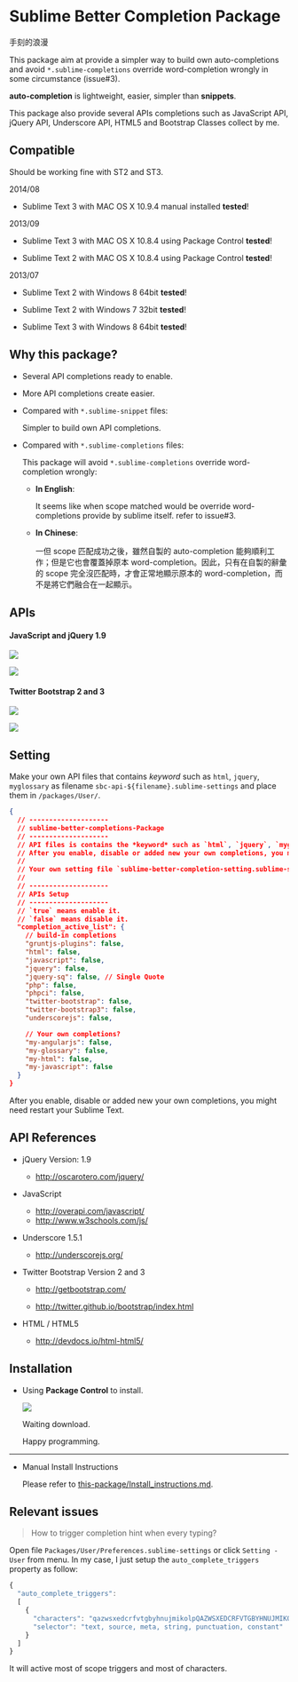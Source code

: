 Sublime Better Completion Package
===============================

手刻的浪漫

This package aim at provide a simpler way to build own auto-completions and avoid `*.sublime-completions` override word-completion wrongly in some circumstance (issue#3).

**auto-completion** is lightweight, easier, simpler than **snippets**.

This package also provide several APIs completions such as JavaScript API, jQuery API, Underscore API, HTML5 and Bootstrap Classes collect by me.

## Compatible

Should be working fine with ST2 and ST3.

2014/08

- Sublime Text 3 with MAC OS X 10.9.4 manual installed **tested**!

2013/09

- Sublime Text 3 with MAC OS X 10.8.4 using Package Control **tested**!

- Sublime Text 2 with MAC OS X 10.8.4 using Package Control **tested**!

2013/07

- Sublime Text 2 with Windows 8 64bit **tested**!

- Sublime Text 2 with Windows 7 32bit **tested**!

- Sublime Text 3 with Windows 8 64bit **tested**!


## Why this package?

* Several API completions ready to enable.

* More API completions create easier.

* Compared with `*.sublime-snippet` files:

    Simpler to build own API completions.

* Compared with `*.sublime-completions` files:

    This package will avoid `*.sublime-completions` override word-completion wrongly:

    * **In English**:

        It seems like when scope matched would be override word-completions provide by sublime itself. refer to issue#3.

    * **In Chinese**:

        一但 scope 匹配成功之後，雖然自製的 auto-completion 能夠順利工作；但是它也會覆蓋掉原本 word-completion。因此，只有在自製的辭彙的 scope 完全沒匹配時，才會正常地顯示原本的 word-completion，而不是將它們融合在一起顯示。


## APIs

#### JavaScript and jQuery 1.9

![](https://raw.github.com/Pleasurazy/Sublime-Better-Completion/master/README/JavaScript-and-jQuery/demo1.gif)

![](https://raw.github.com/Pleasurazy/Sublime-Better-Completion/master/README/JavaScript-and-jQuery/static3.jpg)

#### Twitter Bootstrap 2 and 3

![](https://raw.github.com/Pleasurazy/Sublime-Better-Completion/master/README/bootstrap-demo/demo1.gif)

![](https://raw.github.com/Pleasurazy/Sublime-Better-Completion/master/README/bootstrap-demo/static3.jpg)


## Setting

Make your own API files that contains *keyword* such as `html`, `jquery`, `myglossary` as filename `sbc-api-${filename}.sublime-settings` and place them in `/packages/User/`.

```json
{
  // --------------------
  // sublime-better-completions-Package
  // --------------------
  // API files is contains the *keyword* such as `html`, `jquery`, `myglossary` with lowercase as filename `sublime-better-completion-api-${filename}.sublime-settings` place in `/packages/User/` (your own) or `/packages/${this-package}/sublime-completions/` (package build-in).
  // After you enable, disable or added new your own completions, you might need restart your Sublime Text Editor.
  //
  // Your own setting file `sublime-better-completion-setting.sublime-settings` need to place in `/packages/User/` and contains all your api setting property that you want to enable.
  //
  // --------------------
  // APIs Setup
  // --------------------
  // `true` means enable it.
  // `false` means disable it.
  "completion_active_list": {
    // build-in completions
    "gruntjs-plugins": false,
    "html": false,
    "javascript": false,
    "jquery": false,
    "jquery-sq": false, // Single Quote
    "php": false,
    "phpci": false,
    "twitter-bootstrap": false,
    "twitter-bootstrap3": false,
    "underscorejs": false,

    // Your own completions?
    "my-angularjs": false,
    "my-glossary": false,
    "my-html": false,
    "my-javascript": false
  }
}
```

After you enable, disable or added new your own completions, you might need restart your Sublime Text.


## API References

* jQuery Version: 1.9

    * http://oscarotero.com/jquery/

* JavaScript

    * http://overapi.com/javascript/
    * http://www.w3schools.com/js/

* Underscore 1.5.1

    * http://underscorejs.org/

* Twitter Bootstrap Version 2 and 3

    * http://getbootstrap.com/

    * http://twitter.github.io/bootstrap/index.html

* HTML / HTML5

    * http://devdocs.io/html-html5/

## Installation

* Using **Package Control** to install.

    ![](https://raw.github.com/Pleasurazy/Sublime-Better-Completion/master/README/UsingPackageControl.jpg)

    Waiting download.

    Happy programming.

---

* Manual Install Instructions

    Please refer to [this-package/Install_instructions.md].

[this-package/Install_instructions.md]: https://github.com/Pleasurazy/Sublime-Better-Completion/blob/master/Install_instructions.md


## Relevant issues

> How to trigger completion hint when every typing?

Open file `Packages/User/Preferences.sublime-settings` or click `Setting - User` from menu. In my case, I just setup the `auto_complete_triggers` property as follow:

```js
{
  "auto_complete_triggers":
  [
    {
      "characters": "qazwsxedcrfvtgbyhnujmikolpQAZWSXEDCRFVTGBYHNUJMIKOLP",
      "selector": "text, source, meta, string, punctuation, constant"
    }
  ]
}
```

It will active most of scope triggers and most of characters.
